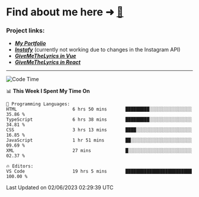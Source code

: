# Find about me here ➜ [🧑](https://pauabella.dev)

### Project links:
- ***[My Portfolio](https://pauabella.dev)***
- ***[Instafy](https://instafy.me)*** (currently not working due to changes in the Instagram API)
- ***[GiveMeTheLyrics in Vue](https://lyrics.pauabella.dev)***
- ***[GiveMeTheLyrics in React](https://pauabella.dev/GiveMeTheLyrics)***

---
<!--START_SECTION:waka-->
![Code Time](http://img.shields.io/badge/Code%20Time-2%2C190%20hrs%2049%20mins-blue)

📊 **This Week I Spent My Time On** 

```text
💬 Programming Languages: 
HTML                     6 hrs 50 mins       █████████░░░░░░░░░░░░░░░░   35.86 % 
TypeScript               6 hrs 38 mins       █████████░░░░░░░░░░░░░░░░   34.81 % 
CSS                      3 hrs 13 mins       ████░░░░░░░░░░░░░░░░░░░░░   16.85 % 
JavaScript               1 hr 51 mins        ██░░░░░░░░░░░░░░░░░░░░░░░   09.69 % 
XML                      27 mins             █░░░░░░░░░░░░░░░░░░░░░░░░   02.37 % 

🔥 Editors: 
VS Code                  19 hrs 5 mins       █████████████████████████   100.00 % 
```


 Last Updated on 02/06/2023 02:29:39 UTC
<!--END_SECTION:waka-->

